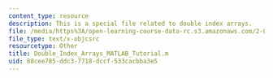 ```yaml
---
content_type: resource
description: This is a special file related to double index arrays.
file: /media/https%3A/open-learning-course-data-rc.s3.amazonaws.com/2-086-numerical-computation-for-mechanical-engineers-fall-2014/88cee785ddc37718dccf533cacbba3e5_Double_Index_Arrays_MATLAB_Tutorial.m
file_type: text/x-objcsrc
resourcetype: Other
title: Double_Index_Arrays_MATLAB_Tutorial.m
uid: 88cee785-ddc3-7718-dccf-533cacbba3e5
---
```

